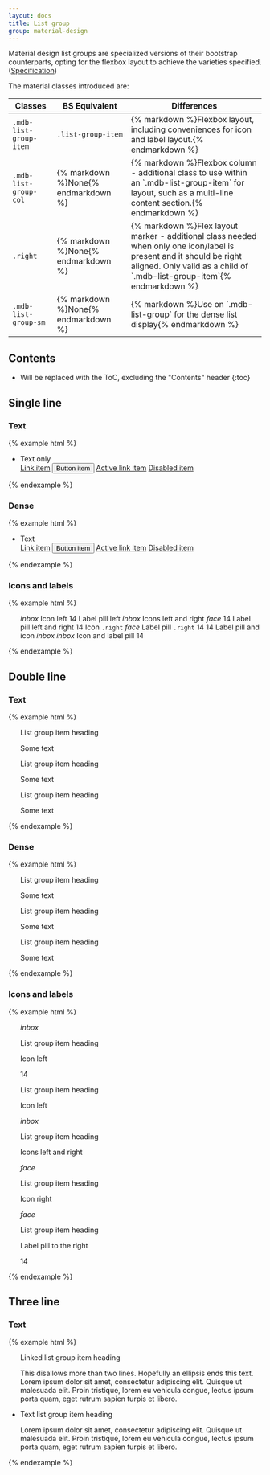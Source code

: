 ```yaml
---
layout: docs
title: List group
group: material-design
---
```


Material design list groups are specialized versions of their bootstrap counterparts, opting for the flexbox layout to achieve
the varieties specified. ([Specification](https://www.google.com/design/spec/components/lists.html#lists-specs))

The material classes introduced are:

<table>
  <thead>
    <tr>
      <th>Classes</th>
      <th>BS Equivalent</th>
      <th>Differences</th>
    </tr>
  </thead>
  <tbody>
    <tr>
      <td>
        <code>.mdb-list-group-item</code>
      </td>
      <td class="text-nowrap">
        <code>.list-group-item</code>
      </td>
      <td>
        {% markdown %}Flexbox layout, including conveniences for icon and label layout.{% endmarkdown %}
      </td>
    </tr>
    <tr>
      <td>
        <code>.mdb-list-group-col</code>
      </td>
      <td class="text-nowrap">
        {% markdown %}None{% endmarkdown %}
      </td>
      <td>
        {% markdown %}Flexbox column - additional class to use within an `.mdb-list-group-item` for layout, such as a multi-line content section.{% endmarkdown %}
      </td>
    </tr>
    <tr>
      <td>
        <code>.right</code>
      </td>
      <td class="text-nowrap">
        {% markdown %}None{% endmarkdown %}
      </td>
      <td>
        {% markdown %}Flex layout marker - additional class needed when only one icon/label is present and it should be right aligned.  Only valid as a child of `.mdb-list-group-item`{% endmarkdown %}
      </td>
    </tr>
    <tr>
      <td>
        <code>.mdb-list-group-sm</code>
      </td>
      <td class="text-nowrap">
        {% markdown %}None{% endmarkdown %}
      </td>
      <td>
        {% markdown %}Use on `.mdb-list-group` for the dense list display{% endmarkdown %}
      </td>
    </tr>

  </tbody>
</table>

## Contents

* Will be replaced with the ToC, excluding the "Contents" header
{:toc}


## Single line

### Text

{% example html %}
<ul class="list-group">
  <li class="mdb-list-group-item">Text only</li>
  <a href="#" class="mdb-list-group-item">Link item</a>
  <button type="button" class="mdb-list-group-item">Button item</button>
  <a href="#" class="mdb-list-group-item active">Active link item</a>
  <a href="#" class="mdb-list-group-item disabled">Disabled item</a>
</ul>
{% endexample %}

### Dense

{% example html %}
<ul class="list-group mdb-list-group-sm">
  <li class="mdb-list-group-item">Text</li>
  <a href="#" class="mdb-list-group-item">Link item</a>
  <button type="button" class="mdb-list-group-item">Button item</button>
  <a href="#" class="mdb-list-group-item active">Active link item</a>
  <a href="#" class="mdb-list-group-item disabled">Disabled item</a>
</ul>
{% endexample %}

### Icons and labels

{% example html %}
<ul class="list-group">
  <a class="mdb-list-group-item">
    <i class="material-icons">inbox</i>
    Icon left
  </a>
  <a class="mdb-list-group-item">
    <span class="label label-default label-pill">14</span>
    Label pill left
  </a>  
  
  <a class="mdb-list-group-item">
    <i class="material-icons">inbox</i>
    Icons left and right
    <i class="material-icons">face</i>
  </a>
  <a class="mdb-list-group-item">
    <span class="label label-default label-pill">14</span>
    Label pill left and right
    <span class="label label-default label-pill">14</span>
  </a>  

  <a class="mdb-list-group-item">
    Icon <code>.right</code>
    <i class="material-icons right">face</i>
  </a>
  <a class="mdb-list-group-item">
    Label pill <code>.right</code>
    <span class="label label-default label-pill right">14</span>
  </a>  
  
  <a class="mdb-list-group-item">
    <span class="label label-default label-pill">14</span>
    Label pill and icon
    <i class="material-icons">inbox</i>
  </a>  
  <a class="mdb-list-group-item">
    <i class="material-icons">inbox</i>
    Icon and label pill
    <span class="label label-default label-pill">14</span>
  </a>  
</ul>
{% endexample %}



## Double line

###  Text

{% example html %}
<ul class="list-group">
  <a class="mdb-list-group-item">
    <div class="mdb-list-group-col">
      <p class="list-group-item-heading">List group item heading</p>
      <p class="list-group-item-text">Some text</p>
    </div>
  </a>
  <a class="mdb-list-group-item">
    <div class="mdb-list-group-col">
      <p class="list-group-item-heading">List group item heading</p>
      <p class="list-group-item-text">Some text</p>
    </div>
  </a>
  <a class="mdb-list-group-item">
    <div class="mdb-list-group-col">
      <p class="list-group-item-heading">List group item heading</p>
      <p class="list-group-item-text">Some text</p>
    </div>
  </a>  
</ul>
{% endexample %}

###  Dense

{% example html %}
<ul class="list-group mdb-list-group-sm">
  <a class="mdb-list-group-item">
    <div class="mdb-list-group-col">
      <p class="list-group-item-heading">List group item heading</p>
      <p class="list-group-item-text">Some text</p>
    </div>
  </a>
  <a class="mdb-list-group-item">
    <div class="mdb-list-group-col">
      <p class="list-group-item-heading">List group item heading</p>
      <p class="list-group-item-text">Some text</p>
    </div>
  </a>
  <a class="mdb-list-group-item">
    <div class="mdb-list-group-col">
      <p class="list-group-item-heading">List group item heading</p>
      <p class="list-group-item-text">Some text</p>
    </div>
  </a>  
</ul>
{% endexample %}

###  Icons and labels

{% example html %}
<ul class="list-group">
  <a class="mdb-list-group-item">
    <i class="material-icons">inbox</i>
    <div class="mdb-list-group-col">
      <p class="list-group-item-heading">List group item heading</p>
      <p class="list-group-item-text">Icon left</p>
    </div>
  </a>

  <a class="mdb-list-group-item">
    <span class="label label-default label-pill">14</span>
    <div class="mdb-list-group-col">
      <p class="list-group-item-heading">List group item heading</p>
      <p class="list-group-item-text">Icon left</p>
    </div>
  </a>

  <a class="mdb-list-group-item">
    <i class="material-icons">inbox</i>
    <div class="mdb-list-group-col">
      <p class="list-group-item-heading">List group item heading</p>
      <p class="list-group-item-text">Icons left and right</p>
    </div>
    <i class="material-icons">face</i>
  </a>

  <a class="mdb-list-group-item">
    <div class="mdb-list-group-col">
      <p class="list-group-item-heading">List group item heading</p>
      <p class="list-group-item-text">Icon right</p>
    </div>
    <i class="material-icons right">face</i>
  </a>

  <a class="mdb-list-group-item">
    <div class="mdb-list-group-col">
      <p class="list-group-item-heading">List group item heading</p>
      <p class="list-group-item-text">Label pill to the right</p>
    </div>
    <span class="label label-default label-pill right">14</span>
  </a>
</ul>
{% endexample %}

## Three line

###  Text

{% example html %}
<ul class="list-group">
  <a class="mdb-list-group-item">
    <div class="mdb-list-group-col">
      <p class="list-group-item-heading">Linked list group item heading</p>
      <p class="list-group-item-text">This disallows more than two lines.  Hopefully an ellipsis ends this text.  Lorem ipsum dolor sit amet, consectetur adipiscing elit. Quisque ut malesuada elit. Proin tristique, lorem eu vehicula congue, lectus ipsum porta quam, eget rutrum sapien turpis et libero.</p>
    </div>
  </a>
  <li class="mdb-list-group-item">
    <div class="mdb-list-group-col">
      <p class="list-group-item-heading">Text list group item heading</p>
      <p class="list-group-item-text">Lorem ipsum dolor sit amet, consectetur adipiscing elit. Quisque ut malesuada elit. Proin tristique, lorem eu vehicula congue, lectus ipsum porta quam, eget rutrum sapien turpis et libero.</p>
    </div>
  </li>
</ul>
{% endexample %}

